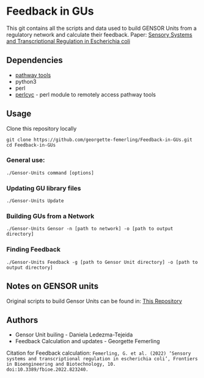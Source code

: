 # Feedback in GUs
This git contains all the scripts and data used to build GENSOR Units from a regulatory network and calculate their feedback.
Paper: [Sensory Systems and Transcriptional Regulation in Escherichia coli](https://www.frontiersin.org/journals/bioengineering-and-biotechnology/articles/10.3389/fbioe.2022.823240/full)

## Dependencies
- [pathway tools](https://biocyc.org/download.shtml)
- python3
- perl
- [perlcyc](https://solgenomics.net/downloads/perlcyc.pl) - perl module to remotely access pathway tools

## Usage 
Clone this repository locally
```
git clone https://github.com/georgette-femerling/Feedback-in-GUs.git
cd Feedback-in-GUs
```

### General use:
```
./Gensor-Units command [options]
```

### Updating GU library files
```
./Gensor-Units Update
```

### Building GUs from a Network
```
./Gensor-Units Gensor -n [path to network] -o [path to output directory]
```

### Finding Feedback
```
./Gensor-Units Feedback -g [path to Gensor Unit directory] -o [path to output directory]
```

## Notes on GENSOR units
Original scripts to build Gensor Units can be found in: [This Repository](https://github.com/dledezma/gensor_units)

## Authors 
- Gensor Unit builing - Daniela Ledezma-Tejeida
- Feedback Calculation and updates - Georgette Femerling

Citation for Feedback calculation: 
```Femerling, G. et al. (2022) ‘Sensory systems and transcriptional regulation in escherichia coli’, Frontiers in Bioengineering and Biotechnology, 10. doi:10.3389/fbioe.2022.823240.```



